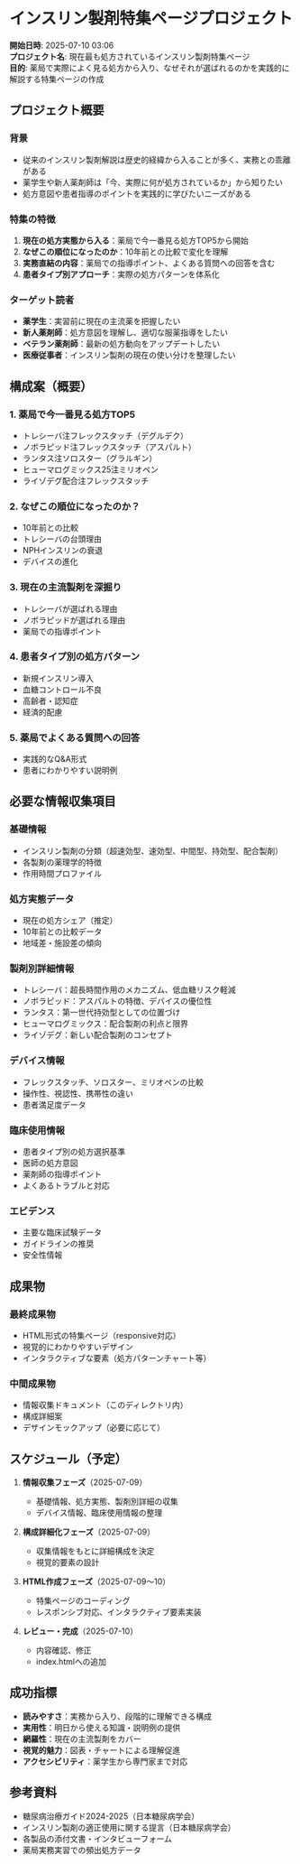 # インスリン製剤特集ページプロジェクト

**開始日時**: 2025-07-10 03:06  
**プロジェクト名**: 現在最も処方されているインスリン製剤特集ページ  
**目的**: 薬局で実際によく見る処方から入り、なぜそれが選ばれるのかを実践的に解説する特集ページの作成

## プロジェクト概要

### 背景
- 従来のインスリン製剤解説は歴史的経緯から入ることが多く、実務との乖離がある
- 薬学生や新人薬剤師は「今、実際に何が処方されているか」から知りたい
- 処方意図や患者指導のポイントを実践的に学びたいニーズがある

### 特集の特徴
1. **現在の処方実態から入る**：薬局で今一番見る処方TOP5から開始
2. **なぜこの順位になったのか**：10年前との比較で変化を理解
3. **実務直結の内容**：薬局での指導ポイント、よくある質問への回答を含む
4. **患者タイプ別アプローチ**：実際の処方パターンを体系化

### ターゲット読者
- **薬学生**：実習前に現在の主流薬を把握したい
- **新人薬剤師**：処方意図を理解し、適切な服薬指導をしたい
- **ベテラン薬剤師**：最新の処方動向をアップデートしたい
- **医療従事者**：インスリン製剤の現在の使い分けを整理したい

## 構成案（概要）

### 1. 薬局で今一番見る処方TOP5
- トレシーバ注フレックスタッチ（デグルデク）
- ノボラピッド注フレックスタッチ（アスパルト）
- ランタス注ソロスター（グラルギン）
- ヒューマログミックス25注ミリオペン
- ライゾデグ配合注フレックスタッチ

### 2. なぜこの順位になったのか？
- 10年前との比較
- トレシーバの台頭理由
- NPHインスリンの衰退
- デバイスの進化

### 3. 現在の主流製剤を深掘り
- トレシーバが選ばれる理由
- ノボラピッドが選ばれる理由
- 薬局での指導ポイント

### 4. 患者タイプ別の処方パターン
- 新規インスリン導入
- 血糖コントロール不良
- 高齢者・認知症
- 経済的配慮

### 5. 薬局でよくある質問への回答
- 実践的なQ&A形式
- 患者にわかりやすい説明例

## 必要な情報収集項目

### 基礎情報
- インスリン製剤の分類（超速効型、速効型、中間型、持効型、配合製剤）
- 各製剤の薬理学的特徴
- 作用時間プロファイル

### 処方実態データ
- 現在の処方シェア（推定）
- 10年前との比較データ
- 地域差・施設差の傾向

### 製剤別詳細情報
- トレシーバ：超長時間作用のメカニズム、低血糖リスク軽減
- ノボラピッド：アスパルトの特徴、デバイスの優位性
- ランタス：第一世代持効型としての位置づけ
- ヒューマログミックス：配合製剤の利点と限界
- ライゾデグ：新しい配合製剤のコンセプト

### デバイス情報
- フレックスタッチ、ソロスター、ミリオペンの比較
- 操作性、視認性、携帯性の違い
- 患者満足度データ

### 臨床使用情報
- 患者タイプ別の処方選択基準
- 医師の処方意図
- 薬剤師の指導ポイント
- よくあるトラブルと対応

### エビデンス
- 主要な臨床試験データ
- ガイドラインの推奨
- 安全性情報

## 成果物

### 最終成果物
- HTML形式の特集ページ（responsive対応）
- 視覚的にわかりやすいデザイン
- インタラクティブな要素（処方パターンチャート等）

### 中間成果物
- 情報収集ドキュメント（このディレクトリ内）
- 構成詳細案
- デザインモックアップ（必要に応じて）

## スケジュール（予定）

1. **情報収集フェーズ**（2025-07-09）
   - 基礎情報、処方実態、製剤別詳細の収集
   - デバイス情報、臨床使用情報の整理

2. **構成詳細化フェーズ**（2025-07-09）
   - 収集情報をもとに詳細構成を決定
   - 視覚的要素の設計

3. **HTML作成フェーズ**（2025-07-09〜10）
   - 特集ページのコーディング
   - レスポンシブ対応、インタラクティブ要素実装

4. **レビュー・完成**（2025-07-10）
   - 内容確認、修正
   - index.htmlへの追加

## 成功指標

- **読みやすさ**：実務から入り、段階的に理解できる構成
- **実用性**：明日から使える知識・説明例の提供
- **網羅性**：現在の主流製剤をカバー
- **視覚的魅力**：図表・チャートによる理解促進
- **アクセシビリティ**：薬学生から専門家まで対応

## 参考資料

- 糖尿病治療ガイド2024-2025（日本糖尿病学会）
- インスリン製剤の適正使用に関する提言（日本糖尿病学会）
- 各製品の添付文書・インタビューフォーム
- 薬局実務実習での頻出処方データ